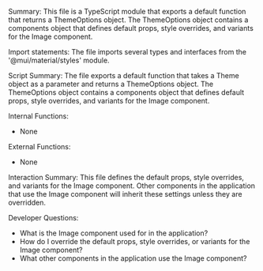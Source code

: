 Summary:
This file is a TypeScript module that exports a default function that returns a ThemeOptions object. The ThemeOptions object contains a components object that defines default props, style overrides, and variants for the Image component.

Import statements:
The file imports several types and interfaces from the '@mui/material/styles' module.

Script Summary:
The file exports a default function that takes a Theme object as a parameter and returns a ThemeOptions object. The ThemeOptions object contains a components object that defines default props, style overrides, and variants for the Image component.

Internal Functions:
- None

External Functions:
- None

Interaction Summary:
This file defines the default props, style overrides, and variants for the Image component. Other components in the application that use the Image component will inherit these settings unless they are overridden.

Developer Questions:
- What is the Image component used for in the application?
- How do I override the default props, style overrides, or variants for the Image component?
- What other components in the application use the Image component?